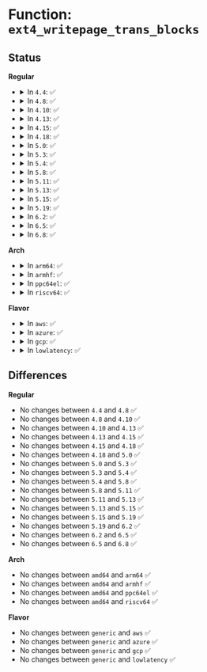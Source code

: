 # Function: <code>ext4_writepage_trans_blocks</code>

## Status
<b>Regular</b>
<ul>
<li>
<details>
<summary>In <code>4.4</code>: ✅</summary>

```c
int ext4_writepage_trans_blocks(struct inode *inode);
```

**Collision:** Unique Global

**Inline:** No

**Transformation:** False

**Instances:**

```
In fs/ext4/inode.c (ffffffff8129aa00)
Location: fs/ext4/inode.c:4984
Inline: False
Direct callers:
  - fs/ext4/inode.c:ext4_writepage
  - fs/ext4/inode.c:ext4_punch_hole
  - fs/ext4/inode.c:ext4_truncate
  - fs/ext4/inode.c:ext4_write_begin
  - fs/ext4/inode.c:ext4_page_mkwrite
  - fs/ext4/extents.c:ext4_collapse_range
  - fs/ext4/extents.c:ext4_insert_range
  - fs/ext4/move_extent.c:move_extent_per_page
  - fs/ext4/xattr.c:ext4_xattr_set
  - fs/ext4/inline.c:ext4_try_to_write_inline_data
  - fs/ext4/inline.c:ext4_inline_data_truncate
  - fs/ext4/inline.c:ext4_convert_inline_data
  - fs/ext4/acl.c:ext4_set_acl
  - fs/ext4/crypto_policy.c:ext4_process_policy
```
**Symbols:**

```
ffffffff8129aa00-ffffffff8129aaa0: ext4_writepage_trans_blocks (STB_GLOBAL)
```
</details>
</li>
<li>
<details>
<summary>In <code>4.8</code>: ✅</summary>

```c
int ext4_writepage_trans_blocks(struct inode *inode);
```

**Collision:** Unique Global

**Inline:** No

**Transformation:** False

**Instances:**

```
In fs/ext4/inode.c (ffffffff812c88f0)
Location: fs/ext4/inode.c:5325
Inline: False
Direct callers:
  - fs/ext4/inode.c:ext4_page_mkwrite
  - fs/ext4/inode.c:ext4_truncate
  - fs/ext4/inode.c:ext4_punch_hole
  - fs/ext4/inode.c:ext4_writepage
  - fs/ext4/inode.c:ext4_write_begin
  - fs/ext4/extents.c:ext4_insert_range
  - fs/ext4/extents.c:ext4_collapse_range
  - fs/ext4/move_extent.c:move_extent_per_page
  - fs/ext4/xattr.c:ext4_xattr_set
  - fs/ext4/inline.c:ext4_convert_inline_data
  - fs/ext4/inline.c:ext4_inline_data_truncate
  - fs/ext4/inline.c:ext4_try_to_write_inline_data
  - fs/ext4/acl.c:ext4_set_acl
```
**Symbols:**

```
ffffffff812c88f0-ffffffff812c898a: ext4_writepage_trans_blocks (STB_GLOBAL)
```
</details>
</li>
<li>
<details>
<summary>In <code>4.10</code>: ✅</summary>

```c
int ext4_writepage_trans_blocks(struct inode *inode);
```

**Collision:** Unique Global

**Inline:** No

**Transformation:** False

**Instances:**

```
In fs/ext4/inode.c (ffffffff812de4c0)
Location: fs/ext4/inode.c:5469
Inline: False
Direct callers:
  - fs/ext4/inode.c:ext4_page_mkwrite
  - fs/ext4/inode.c:ext4_truncate
  - fs/ext4/inode.c:ext4_punch_hole
  - fs/ext4/inode.c:ext4_writepage
  - fs/ext4/inode.c:ext4_write_begin
  - fs/ext4/super.c:ext4_set_context
  - fs/ext4/extents.c:ext4_insert_range
  - fs/ext4/extents.c:ext4_collapse_range
  - fs/ext4/move_extent.c:move_extent_per_page
  - fs/ext4/xattr.c:ext4_xattr_set
  - fs/ext4/inline.c:ext4_convert_inline_data
  - fs/ext4/inline.c:ext4_inline_data_truncate
  - fs/ext4/inline.c:ext4_try_to_write_inline_data
  - fs/ext4/acl.c:ext4_set_acl
```
**Symbols:**

```
ffffffff812de4c0-ffffffff812de56b: ext4_writepage_trans_blocks (STB_GLOBAL)
```
</details>
</li>
<li>
<details>
<summary>In <code>4.13</code>: ✅</summary>

```c
int ext4_writepage_trans_blocks(struct inode *inode);
```

**Collision:** Unique Global

**Inline:** No

**Transformation:** False

**Instances:**

```
In fs/ext4/inode.c (ffffffff813025c0)
Location: fs/ext4/inode.c:5629
Inline: False
Direct callers:
  - fs/ext4/extents.c:ext4_insert_range
  - fs/ext4/extents.c:ext4_collapse_range
  - fs/ext4/inline.c:ext4_convert_inline_data
  - fs/ext4/inline.c:ext4_inline_data_truncate
  - fs/ext4/inline.c:ext4_try_to_write_inline_data
  - fs/ext4/inode.c:ext4_page_mkwrite
  - fs/ext4/inode.c:ext4_truncate
  - fs/ext4/inode.c:ext4_punch_hole
  - fs/ext4/inode.c:ext4_writepage
  - fs/ext4/inode.c:ext4_write_begin
  - fs/ext4/move_extent.c:move_extent_per_page
  - fs/ext4/xattr.c:__ext4_xattr_set_credits
```
**Symbols:**

```
ffffffff813025c0-ffffffff81302668: ext4_writepage_trans_blocks (STB_GLOBAL)
```
</details>
</li>
<li>
<details>
<summary>In <code>4.15</code>: ✅</summary>

```c
int ext4_writepage_trans_blocks(struct inode *inode);
```

**Collision:** Unique Global

**Inline:** No

**Transformation:** False

**Instances:**

```
In fs/ext4/inode.c (ffffffff81326f50)
Location: fs/ext4/inode.c:5682
Inline: False
Direct callers:
  - fs/ext4/extents.c:ext4_insert_range
  - fs/ext4/extents.c:ext4_collapse_range
  - fs/ext4/inline.c:ext4_convert_inline_data
  - fs/ext4/inline.c:ext4_inline_data_truncate
  - fs/ext4/inline.c:ext4_try_to_write_inline_data
  - fs/ext4/inode.c:ext4_page_mkwrite
  - fs/ext4/inode.c:ext4_truncate
  - fs/ext4/inode.c:ext4_punch_hole
  - fs/ext4/inode.c:ext4_writepage
  - fs/ext4/inode.c:ext4_write_begin
  - fs/ext4/move_extent.c:move_extent_per_page
  - fs/ext4/xattr.c:__ext4_xattr_set_credits
```
**Symbols:**

```
ffffffff81326f50-ffffffff81326ff8: ext4_writepage_trans_blocks (STB_GLOBAL)
```
</details>
</li>
<li>
<details>
<summary>In <code>4.18</code>: ✅</summary>

```c
int ext4_writepage_trans_blocks(struct inode *inode);
```

**Collision:** Unique Global

**Inline:** No

**Transformation:** False

**Instances:**

```
In fs/ext4/inode.c (ffffffff81355380)
Location: fs/ext4/inode.c:5778
Inline: False
Direct callers:
  - fs/ext4/extents.c:ext4_insert_range
  - fs/ext4/extents.c:ext4_collapse_range
  - fs/ext4/inline.c:ext4_convert_inline_data
  - fs/ext4/inline.c:ext4_inline_data_truncate
  - fs/ext4/inline.c:ext4_try_to_write_inline_data
  - fs/ext4/inode.c:ext4_page_mkwrite
  - fs/ext4/inode.c:ext4_truncate
  - fs/ext4/inode.c:ext4_punch_hole
  - fs/ext4/inode.c:ext4_writepage
  - fs/ext4/inode.c:ext4_write_begin
  - fs/ext4/move_extent.c:move_extent_per_page
  - fs/ext4/xattr.c:__ext4_xattr_set_credits
```
**Symbols:**

```
ffffffff81355380-ffffffff8135542b: ext4_writepage_trans_blocks (STB_GLOBAL)
```
</details>
</li>
<li>
<details>
<summary>In <code>5.0</code>: ✅</summary>

```c
int ext4_writepage_trans_blocks(struct inode *inode);
```

**Collision:** Unique Global

**Inline:** No

**Transformation:** False

**Instances:**

```
In fs/ext4/inode.c (ffffffff8136d6b0)
Location: fs/ext4/inode.c:5830
Inline: False
Direct callers:
  - fs/ext4/extents.c:ext4_insert_range
  - fs/ext4/extents.c:ext4_collapse_range
  - fs/ext4/inline.c:ext4_convert_inline_data
  - fs/ext4/inline.c:ext4_inline_data_truncate
  - fs/ext4/inline.c:ext4_try_to_write_inline_data
  - fs/ext4/inode.c:ext4_page_mkwrite
  - fs/ext4/inode.c:ext4_truncate
  - fs/ext4/inode.c:ext4_punch_hole
  - fs/ext4/inode.c:ext4_writepage
  - fs/ext4/inode.c:ext4_write_begin
  - fs/ext4/move_extent.c:move_extent_per_page
  - fs/ext4/xattr.c:__ext4_xattr_set_credits
```
**Symbols:**

```
ffffffff8136d6b0-ffffffff8136d75b: ext4_writepage_trans_blocks (STB_GLOBAL)
```
</details>
</li>
<li>
<details>
<summary>In <code>5.3</code>: ✅</summary>

```c
int ext4_writepage_trans_blocks(struct inode *inode);
```

**Collision:** Unique Global

**Inline:** No

**Transformation:** False

**Instances:**

```
In fs/ext4/inode.c (ffffffff81396cb0)
Location: fs/ext4/inode.c:5852
Inline: False
Direct callers:
  - fs/ext4/extents.c:ext4_insert_range
  - fs/ext4/extents.c:ext4_collapse_range
  - fs/ext4/inline.c:ext4_convert_inline_data
  - fs/ext4/inline.c:ext4_inline_data_truncate
  - fs/ext4/inline.c:ext4_convert_inline_data_to_extent
  - fs/ext4/inode.c:ext4_page_mkwrite
  - fs/ext4/inode.c:ext4_truncate
  - fs/ext4/inode.c:ext4_punch_hole
  - fs/ext4/inode.c:__ext4_journalled_writepage
  - fs/ext4/inode.c:ext4_write_begin
  - fs/ext4/move_extent.c:move_extent_per_page
  - fs/ext4/xattr.c:__ext4_xattr_set_credits
```
**Symbols:**

```
ffffffff81396cb0-ffffffff81396d55: ext4_writepage_trans_blocks (STB_GLOBAL)
```
</details>
</li>
<li>
<details>
<summary>In <code>5.4</code>: ✅</summary>

```c
int ext4_writepage_trans_blocks(struct inode *inode);
```

**Collision:** Unique Global

**Inline:** No

**Transformation:** False

**Instances:**

```
In fs/ext4/inode.c (ffffffff813af6e0)
Location: fs/ext4/inode.c:5866
Inline: False
Direct callers:
  - fs/ext4/extents.c:ext4_insert_range
  - fs/ext4/extents.c:ext4_collapse_range
  - fs/ext4/inline.c:ext4_convert_inline_data
  - fs/ext4/inline.c:ext4_inline_data_truncate
  - fs/ext4/inline.c:ext4_convert_inline_data_to_extent
  - fs/ext4/inode.c:ext4_page_mkwrite
  - fs/ext4/inode.c:ext4_truncate
  - fs/ext4/inode.c:ext4_punch_hole
  - fs/ext4/inode.c:__ext4_journalled_writepage
  - fs/ext4/inode.c:ext4_write_begin
  - fs/ext4/move_extent.c:move_extent_per_page
  - fs/ext4/xattr.c:__ext4_xattr_set_credits
```
**Symbols:**

```
ffffffff813af6e0-ffffffff813af785: ext4_writepage_trans_blocks (STB_GLOBAL)
```
</details>
</li>
<li>
<details>
<summary>In <code>5.8</code>: ✅</summary>

```c
int ext4_writepage_trans_blocks(struct inode *inode);
```

**Collision:** Unique Global

**Inline:** No

**Transformation:** False

**Instances:**

```
In fs/ext4/inode.c (ffffffff813fb770)
Location: fs/ext4/inode.c:5587
Inline: False
Direct callers:
  - fs/ext4/extents.c:ext4_insert_range
  - fs/ext4/extents.c:ext4_collapse_range
  - fs/ext4/extents.c:ext4_ext_shift_path_extents
  - fs/ext4/extents.c:ext4_ext_shift_path_extents
  - fs/ext4/inline.c:ext4_convert_inline_data
  - fs/ext4/inline.c:ext4_inline_data_truncate
  - fs/ext4/inline.c:ext4_convert_inline_data_to_extent
  - fs/ext4/inode.c:ext4_page_mkwrite
  - fs/ext4/inode.c:ext4_truncate
  - fs/ext4/inode.c:ext4_punch_hole
  - fs/ext4/inode.c:__ext4_journalled_writepage
  - fs/ext4/inode.c:ext4_write_begin
  - fs/ext4/xattr.c:__ext4_xattr_set_credits
```
**Symbols:**

```
ffffffff813fb770-ffffffff813fb7c9: ext4_writepage_trans_blocks (STB_GLOBAL)
```
</details>
</li>
<li>
<details>
<summary>In <code>5.11</code>: ✅</summary>

```c
int ext4_writepage_trans_blocks(struct inode *inode);
```

**Collision:** Unique Global

**Inline:** No

**Transformation:** False

**Instances:**

```
In fs/ext4/inode.c (ffffffff8140ded0)
Location: fs/ext4/inode.c:5678
Inline: False
Direct callers:
  - fs/ext4/extents.c:ext4_insert_range
  - fs/ext4/extents.c:ext4_collapse_range
  - fs/ext4/extents.c:ext4_ext_shift_path_extents
  - fs/ext4/extents.c:ext4_ext_shift_path_extents
  - fs/ext4/inline.c:ext4_convert_inline_data
  - fs/ext4/inline.c:ext4_inline_data_truncate
  - fs/ext4/inline.c:ext4_convert_inline_data_to_extent
  - fs/ext4/inode.c:ext4_page_mkwrite
  - fs/ext4/inode.c:ext4_truncate
  - fs/ext4/inode.c:ext4_punch_hole
  - fs/ext4/inode.c:__ext4_journalled_writepage
  - fs/ext4/inode.c:ext4_write_begin
  - fs/ext4/xattr.c:__ext4_xattr_set_credits
```
**Symbols:**

```
ffffffff8140ded0-ffffffff8140df29: ext4_writepage_trans_blocks (STB_GLOBAL)
```
</details>
</li>
<li>
<details>
<summary>In <code>5.13</code>: ✅</summary>

```c
int ext4_writepage_trans_blocks(struct inode *inode);
```

**Collision:** Unique Global

**Inline:** No

**Transformation:** False

**Instances:**

```
In fs/ext4/inode.c (ffffffff81414090)
Location: fs/ext4/inode.c:5675
Inline: False
Direct callers:
  - fs/ext4/extents.c:ext4_insert_range
  - fs/ext4/extents.c:ext4_collapse_range
  - fs/ext4/extents.c:ext4_ext_shift_path_extents
  - fs/ext4/extents.c:ext4_ext_shift_path_extents
  - fs/ext4/inline.c:ext4_convert_inline_data
  - fs/ext4/inline.c:ext4_inline_data_truncate
  - fs/ext4/inline.c:ext4_convert_inline_data_to_extent
  - fs/ext4/inode.c:ext4_page_mkwrite
  - fs/ext4/inode.c:ext4_truncate
  - fs/ext4/inode.c:ext4_punch_hole
  - fs/ext4/inode.c:__ext4_journalled_writepage
  - fs/ext4/inode.c:ext4_write_begin
  - fs/ext4/xattr.c:__ext4_xattr_set_credits
```
**Symbols:**

```
ffffffff81414090-ffffffff814140e9: ext4_writepage_trans_blocks (STB_GLOBAL)
```
</details>
</li>
<li>
<details>
<summary>In <code>5.15</code>: ✅</summary>

```c
int ext4_writepage_trans_blocks(struct inode *inode);
```

**Collision:** Unique Global

**Inline:** No

**Transformation:** False

**Instances:**

```
In fs/ext4/inode.c (ffffffff814673f0)
Location: fs/ext4/inode.c:5614
Inline: False
Direct callers:
  - fs/ext4/extents.c:ext4_insert_range
  - fs/ext4/extents.c:ext4_collapse_range
  - fs/ext4/extents.c:ext4_ext_shift_path_extents
  - fs/ext4/inline.c:ext4_convert_inline_data
  - fs/ext4/inline.c:ext4_inline_data_truncate
  - fs/ext4/inline.c:ext4_convert_inline_data_to_extent
  - fs/ext4/inode.c:ext4_page_mkwrite
  - fs/ext4/inode.c:ext4_truncate
  - fs/ext4/inode.c:ext4_punch_hole
  - fs/ext4/inode.c:__ext4_journalled_writepage
  - fs/ext4/inode.c:ext4_write_begin
  - fs/ext4/xattr.c:__ext4_xattr_set_credits
```
**Symbols:**

```
ffffffff814673f0-ffffffff81467449: ext4_writepage_trans_blocks (STB_GLOBAL)
```
</details>
</li>
<li>
<details>
<summary>In <code>5.19</code>: ✅</summary>

```c
int ext4_writepage_trans_blocks(struct inode *inode);
```

**Collision:** Unique Global

**Inline:** No

**Transformation:** False

**Instances:**

```
In fs/ext4/inode.c (ffffffff814e6fe0)
Location: fs/ext4/inode.c:5692
Inline: False
Direct callers:
  - fs/ext4/extents.c:ext4_insert_range
  - fs/ext4/extents.c:ext4_collapse_range
  - fs/ext4/extents.c:ext4_ext_shift_path_extents
  - fs/ext4/inline.c:ext4_convert_inline_data
  - fs/ext4/inline.c:ext4_inline_data_truncate
  - fs/ext4/inline.c:ext4_convert_inline_data_to_extent
  - fs/ext4/inode.c:ext4_page_mkwrite
  - fs/ext4/inode.c:ext4_truncate
  - fs/ext4/inode.c:ext4_punch_hole
  - fs/ext4/inode.c:__ext4_journalled_writepage
  - fs/ext4/inode.c:ext4_write_begin
  - fs/ext4/xattr.c:__ext4_xattr_set_credits
```
**Symbols:**

```
ffffffff814e6fe0-ffffffff814e7043: ext4_writepage_trans_blocks (STB_GLOBAL)
```
</details>
</li>
<li>
<details>
<summary>In <code>6.2</code>: ✅</summary>

```c
int ext4_writepage_trans_blocks(struct inode *inode);
```

**Collision:** Unique Global

**Inline:** No

**Transformation:** False

**Instances:**

```
In fs/ext4/inode.c (ffffffff81580990)
Location: fs/ext4/inode.c:5831
Inline: False
Direct callers:
  - fs/ext4/extents.c:ext4_insert_range
  - fs/ext4/extents.c:ext4_collapse_range
  - fs/ext4/extents.c:ext4_ext_shift_path_extents
  - fs/ext4/inline.c:ext4_convert_inline_data
  - fs/ext4/inline.c:ext4_inline_data_truncate
  - fs/ext4/inline.c:ext4_convert_inline_data_to_extent
  - fs/ext4/inode.c:ext4_page_mkwrite
  - fs/ext4/inode.c:ext4_truncate
  - fs/ext4/inode.c:ext4_punch_hole
  - fs/ext4/inode.c:__ext4_journalled_writepage
  - fs/ext4/inode.c:ext4_write_begin
  - fs/ext4/xattr.c:__ext4_xattr_set_credits
```
**Symbols:**

```
ffffffff81580990-ffffffff815809f3: ext4_writepage_trans_blocks (STB_GLOBAL)
```
</details>
</li>
<li>
<details>
<summary>In <code>6.5</code>: ✅</summary>

```c
int ext4_writepage_trans_blocks(struct inode *inode);
```

**Collision:** Unique Global

**Inline:** No

**Transformation:** False

**Instances:**

```
In fs/ext4/inode.c (ffffffff815b7f40)
Location: fs/ext4/inode.c:5643
Inline: False
Direct callers:
  - fs/ext4/extents.c:ext4_insert_range
  - fs/ext4/extents.c:ext4_collapse_range
  - fs/ext4/extents.c:ext4_ext_shift_path_extents
  - fs/ext4/inline.c:ext4_convert_inline_data
  - fs/ext4/inline.c:ext4_inline_data_truncate
  - fs/ext4/inline.c:ext4_convert_inline_data_to_extent
  - fs/ext4/inode.c:ext4_page_mkwrite
  - fs/ext4/inode.c:ext4_truncate
  - fs/ext4/inode.c:ext4_punch_hole
  - fs/ext4/inode.c:ext4_write_begin
  - fs/ext4/xattr.c:__ext4_xattr_set_credits
```
**Symbols:**

```
ffffffff815b7f40-ffffffff815b7fa3: ext4_writepage_trans_blocks (STB_GLOBAL)
```
</details>
</li>
<li>
<details>
<summary>In <code>6.8</code>: ✅</summary>

```c
int ext4_writepage_trans_blocks(struct inode *inode);
```

**Collision:** Unique Global

**Inline:** No

**Transformation:** False

**Instances:**

```
In fs/ext4/inode.c (ffffffff815f0ce0)
Location: fs/ext4/inode.c:5663
Inline: False
Direct callers:
  - fs/ext4/extents.c:ext4_insert_range
  - fs/ext4/extents.c:ext4_collapse_range
  - fs/ext4/extents.c:ext4_ext_shift_path_extents
  - fs/ext4/inline.c:ext4_convert_inline_data
  - fs/ext4/inline.c:ext4_inline_data_truncate
  - fs/ext4/inline.c:ext4_convert_inline_data_to_extent
  - fs/ext4/inode.c:ext4_page_mkwrite
  - fs/ext4/inode.c:ext4_truncate
  - fs/ext4/inode.c:ext4_punch_hole
  - fs/ext4/inode.c:ext4_write_begin
  - fs/ext4/xattr.c:__ext4_xattr_set_credits
```
**Symbols:**

```
ffffffff815f0ce0-ffffffff815f0d43: ext4_writepage_trans_blocks (STB_GLOBAL)
```
</details>
</li>
</ul>
<b>Arch</b>
<ul>
<li>
<details>
<summary>In <code>arm64</code>: ✅</summary>

```c
int ext4_writepage_trans_blocks(struct inode *inode);
```

**Collision:** Unique Global

**Inline:** No

**Transformation:** False

**Instances:**

```
In fs/ext4/inode.c (ffff800010484078)
Location: fs/ext4/inode.c:5866
Inline: False
Direct callers:
  - fs/ext4/extents.c:ext4_insert_range
  - fs/ext4/extents.c:ext4_collapse_range
  - fs/ext4/inline.c:ext4_convert_inline_data
  - fs/ext4/inline.c:ext4_inline_data_truncate
  - fs/ext4/inline.c:ext4_convert_inline_data_to_extent
  - fs/ext4/inode.c:ext4_page_mkwrite
  - fs/ext4/inode.c:ext4_truncate
  - fs/ext4/inode.c:ext4_punch_hole
  - fs/ext4/inode.c:__ext4_journalled_writepage
  - fs/ext4/inode.c:ext4_write_begin
  - fs/ext4/move_extent.c:move_extent_per_page
  - fs/ext4/xattr.c:__ext4_xattr_set_credits
```
**Symbols:**

```
ffff800010484078-ffff800010484128: ext4_writepage_trans_blocks (STB_GLOBAL)
```
</details>
</li>
<li>
<details>
<summary>In <code>armhf</code>: ✅</summary>

```c
int ext4_writepage_trans_blocks(struct inode *inode);
```

**Collision:** Unique Global

**Inline:** No

**Transformation:** False

**Instances:**

```
In fs/ext4/inode.c (c06456e8)
Location: fs/ext4/inode.c:5866
Inline: False
Direct callers:
  - fs/ext4/extents.c:ext4_insert_range
  - fs/ext4/extents.c:ext4_collapse_range
  - fs/ext4/inline.c:ext4_convert_inline_data
  - fs/ext4/inline.c:ext4_inline_data_truncate
  - fs/ext4/inline.c:ext4_convert_inline_data_to_extent
  - fs/ext4/inode.c:ext4_page_mkwrite
  - fs/ext4/inode.c:ext4_truncate
  - fs/ext4/inode.c:ext4_punch_hole
  - fs/ext4/inode.c:__ext4_journalled_writepage
  - fs/ext4/inode.c:ext4_write_begin
  - fs/ext4/move_extent.c:move_extent_per_page
  - fs/ext4/xattr.c:__ext4_xattr_set_credits
```
**Symbols:**

```
c06456e8-c064579c: ext4_writepage_trans_blocks (STB_GLOBAL)
```
</details>
</li>
<li>
<details>
<summary>In <code>ppc64el</code>: ✅</summary>

```c
int ext4_writepage_trans_blocks(struct inode *inode);
```

**Collision:** Unique Global

**Inline:** No

**Transformation:** False

**Instances:**

```
In fs/ext4/inode.c (c0000000005a9200)
Location: fs/ext4/inode.c:5866
Inline: False
Direct callers:
  - fs/ext4/extents.c:ext4_insert_range
  - fs/ext4/extents.c:ext4_collapse_range
  - fs/ext4/inline.c:ext4_convert_inline_data
  - fs/ext4/inline.c:ext4_inline_data_truncate
  - fs/ext4/inline.c:ext4_convert_inline_data_to_extent
  - fs/ext4/inode.c:ext4_page_mkwrite
  - fs/ext4/inode.c:ext4_truncate
  - fs/ext4/inode.c:ext4_punch_hole
  - fs/ext4/inode.c:__ext4_journalled_writepage
  - fs/ext4/inode.c:ext4_write_begin
  - fs/ext4/inode.c:ext4_write_begin
  - fs/ext4/move_extent.c:move_extent_per_page
  - fs/ext4/xattr.c:__ext4_xattr_set_credits
```
**Symbols:**

```
c0000000005a9200-c0000000005a930c: ext4_writepage_trans_blocks (STB_GLOBAL)
```
</details>
</li>
<li>
<details>
<summary>In <code>riscv64</code>: ✅</summary>

```c
int ext4_writepage_trans_blocks(struct inode *inode);
```

**Collision:** Unique Global

**Inline:** No

**Transformation:** False

**Instances:**

```
In fs/ext4/inode.c (ffffffe00030c5e2)
Location: fs/ext4/inode.c:5866
Inline: False
Direct callers:
  - fs/ext4/extents.c:ext4_insert_range
  - fs/ext4/extents.c:ext4_collapse_range
  - fs/ext4/inline.c:ext4_convert_inline_data
  - fs/ext4/inline.c:ext4_inline_data_truncate
  - fs/ext4/inline.c:ext4_convert_inline_data_to_extent
  - fs/ext4/inode.c:ext4_page_mkwrite
  - fs/ext4/inode.c:ext4_truncate
  - fs/ext4/inode.c:ext4_punch_hole
  - fs/ext4/inode.c:__ext4_journalled_writepage
  - fs/ext4/inode.c:ext4_write_begin
  - fs/ext4/move_extent.c:move_extent_per_page
  - fs/ext4/xattr.c:__ext4_xattr_set_credits
```
**Symbols:**

```
ffffffe00030c5e2-ffffffe00030c692: ext4_writepage_trans_blocks (STB_GLOBAL)
```
</details>
</li>
</ul>
<b>Flavor</b>
<ul>
<li>
<details>
<summary>In <code>aws</code>: ✅</summary>

```c
int ext4_writepage_trans_blocks(struct inode *inode);
```

**Collision:** Unique Global

**Inline:** No

**Transformation:** False

**Instances:**

```
In fs/ext4/inode.c (ffffffff813a7cc0)
Location: fs/ext4/inode.c:5866
Inline: False
Direct callers:
  - fs/ext4/extents.c:ext4_insert_range
  - fs/ext4/extents.c:ext4_collapse_range
  - fs/ext4/inline.c:ext4_convert_inline_data
  - fs/ext4/inline.c:ext4_inline_data_truncate
  - fs/ext4/inline.c:ext4_convert_inline_data_to_extent
  - fs/ext4/inode.c:ext4_page_mkwrite
  - fs/ext4/inode.c:ext4_truncate
  - fs/ext4/inode.c:ext4_punch_hole
  - fs/ext4/inode.c:__ext4_journalled_writepage
  - fs/ext4/inode.c:ext4_write_begin
  - fs/ext4/move_extent.c:move_extent_per_page
  - fs/ext4/xattr.c:__ext4_xattr_set_credits
```
**Symbols:**

```
ffffffff813a7cc0-ffffffff813a7d65: ext4_writepage_trans_blocks (STB_GLOBAL)
```
</details>
</li>
<li>
<details>
<summary>In <code>azure</code>: ✅</summary>

```c
int ext4_writepage_trans_blocks(struct inode *inode);
```

**Collision:** Unique Global

**Inline:** No

**Transformation:** False

**Instances:**

```
In fs/ext4/inode.c (ffffffff81398750)
Location: fs/ext4/inode.c:5866
Inline: False
Direct callers:
  - fs/ext4/extents.c:ext4_insert_range
  - fs/ext4/extents.c:ext4_collapse_range
  - fs/ext4/inline.c:ext4_convert_inline_data
  - fs/ext4/inline.c:ext4_inline_data_truncate
  - fs/ext4/inline.c:ext4_convert_inline_data_to_extent
  - fs/ext4/inode.c:ext4_page_mkwrite
  - fs/ext4/inode.c:ext4_truncate
  - fs/ext4/inode.c:ext4_punch_hole
  - fs/ext4/inode.c:__ext4_journalled_writepage
  - fs/ext4/inode.c:ext4_write_begin
  - fs/ext4/move_extent.c:move_extent_per_page
  - fs/ext4/xattr.c:__ext4_xattr_set_credits
```
**Symbols:**

```
ffffffff81398750-ffffffff813987f5: ext4_writepage_trans_blocks (STB_GLOBAL)
```
</details>
</li>
<li>
<details>
<summary>In <code>gcp</code>: ✅</summary>

```c
int ext4_writepage_trans_blocks(struct inode *inode);
```

**Collision:** Unique Global

**Inline:** No

**Transformation:** False

**Instances:**

```
In fs/ext4/inode.c (ffffffff813a5520)
Location: fs/ext4/inode.c:5866
Inline: False
Direct callers:
  - fs/ext4/extents.c:ext4_insert_range
  - fs/ext4/extents.c:ext4_collapse_range
  - fs/ext4/inline.c:ext4_convert_inline_data
  - fs/ext4/inline.c:ext4_inline_data_truncate
  - fs/ext4/inline.c:ext4_convert_inline_data_to_extent
  - fs/ext4/inode.c:ext4_page_mkwrite
  - fs/ext4/inode.c:ext4_truncate
  - fs/ext4/inode.c:ext4_punch_hole
  - fs/ext4/inode.c:__ext4_journalled_writepage
  - fs/ext4/inode.c:ext4_write_begin
  - fs/ext4/move_extent.c:move_extent_per_page
  - fs/ext4/xattr.c:__ext4_xattr_set_credits
```
**Symbols:**

```
ffffffff813a5520-ffffffff813a55c5: ext4_writepage_trans_blocks (STB_GLOBAL)
```
</details>
</li>
<li>
<details>
<summary>In <code>lowlatency</code>: ✅</summary>

```c
int ext4_writepage_trans_blocks(struct inode *inode);
```

**Collision:** Unique Global

**Inline:** No

**Transformation:** False

**Instances:**

```
In fs/ext4/inode.c (ffffffff813b9c60)
Location: fs/ext4/inode.c:5866
Inline: False
Direct callers:
  - fs/ext4/extents.c:ext4_insert_range
  - fs/ext4/extents.c:ext4_collapse_range
  - fs/ext4/inline.c:ext4_convert_inline_data
  - fs/ext4/inline.c:ext4_inline_data_truncate
  - fs/ext4/inline.c:ext4_convert_inline_data_to_extent
  - fs/ext4/inode.c:ext4_page_mkwrite
  - fs/ext4/inode.c:ext4_truncate
  - fs/ext4/inode.c:ext4_punch_hole
  - fs/ext4/inode.c:__ext4_journalled_writepage
  - fs/ext4/inode.c:ext4_write_begin
  - fs/ext4/move_extent.c:move_extent_per_page
  - fs/ext4/xattr.c:__ext4_xattr_set_credits
```
**Symbols:**

```
ffffffff813b9c60-ffffffff813b9d05: ext4_writepage_trans_blocks (STB_GLOBAL)
```
</details>
</li>
</ul>

## Differences
<b>Regular</b>
<ul>
<li>
No changes between <code>4.4</code> and <code>4.8</code> ✅
</li>
<li>
No changes between <code>4.8</code> and <code>4.10</code> ✅
</li>
<li>
No changes between <code>4.10</code> and <code>4.13</code> ✅
</li>
<li>
No changes between <code>4.13</code> and <code>4.15</code> ✅
</li>
<li>
No changes between <code>4.15</code> and <code>4.18</code> ✅
</li>
<li>
No changes between <code>4.18</code> and <code>5.0</code> ✅
</li>
<li>
No changes between <code>5.0</code> and <code>5.3</code> ✅
</li>
<li>
No changes between <code>5.3</code> and <code>5.4</code> ✅
</li>
<li>
No changes between <code>5.4</code> and <code>5.8</code> ✅
</li>
<li>
No changes between <code>5.8</code> and <code>5.11</code> ✅
</li>
<li>
No changes between <code>5.11</code> and <code>5.13</code> ✅
</li>
<li>
No changes between <code>5.13</code> and <code>5.15</code> ✅
</li>
<li>
No changes between <code>5.15</code> and <code>5.19</code> ✅
</li>
<li>
No changes between <code>5.19</code> and <code>6.2</code> ✅
</li>
<li>
No changes between <code>6.2</code> and <code>6.5</code> ✅
</li>
<li>
No changes between <code>6.5</code> and <code>6.8</code> ✅
</li>
</ul>
<b>Arch</b>
<ul>
<li>
No changes between <code>amd64</code> and <code>arm64</code> ✅
</li>
<li>
No changes between <code>amd64</code> and <code>armhf</code> ✅
</li>
<li>
No changes between <code>amd64</code> and <code>ppc64el</code> ✅
</li>
<li>
No changes between <code>amd64</code> and <code>riscv64</code> ✅
</li>
</ul>
<b>Flavor</b>
<ul>
<li>
No changes between <code>generic</code> and <code>aws</code> ✅
</li>
<li>
No changes between <code>generic</code> and <code>azure</code> ✅
</li>
<li>
No changes between <code>generic</code> and <code>gcp</code> ✅
</li>
<li>
No changes between <code>generic</code> and <code>lowlatency</code> ✅
</li>
</ul>

